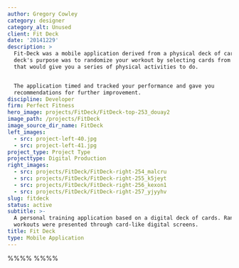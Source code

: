 ```yaml
---
author: Gregory Cowley
category: designer
category_alt: Unused
client: Fit Deck
date: '20141229'
description: >
  Fit-Deck was a mobile application derived from a physical deck of cards. The
  deck's purpose was to randomize your workout by selecting cards from a deck
  that would give you a series of physical activities to do.


  The application timed and tracked your performance and gave you
  recommendations for further improvement.
discipline: Developer
firm: Perfect Fitness
hero_image: projects/FitDeck/FitDeck-top-253_douay2
image_path: /projects/FitDeck
image_source_dir_name: FitDeck
left_images:
  - src: project-left-40.jpg
  - src: project-left-41.jpg
project_type: Project Type
projecttype: Digital Production
right_images:
  - src: projects/FitDeck/FitDeck-right-254_malcru
  - src: projects/FitDeck/FitDeck-right-255_k5jeyt
  - src: projects/FitDeck/FitDeck-right-256_kexon1
  - src: projects/FitDeck/FitDeck-right-257_yjyyhv
slug: fitdeck
status: active
subtitle: >-
  A personal training application based on a digital deck of cards. Randomized
  workouts were presented through card-like digital screens.
title: Fit Deck
type: Mobile Application
---
```

%%%% %%%%

